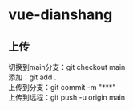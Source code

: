 # vue-dianshang


## 上传

切换到main分支：git checkout main  
添加：git add .  
上传到分支：git commit -m "***"  
上传到远程：git push -u origin main  
